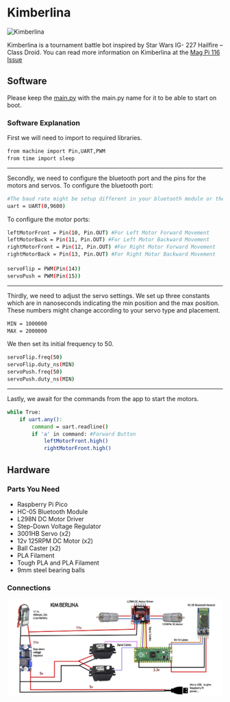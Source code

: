 # Kimberlina
![Kimberlina](http://www.selinoid.com/wp-content/uploads/2021/09/Kimberlina_No_Background-300x300.png)

Kimberlina is a tournament battle bot inspired by Star Wars IG- 227 Hailfire – Class Droid. You can read more information on Kimberlina at the [Mag Pi 116 Issue](https://magpi.raspberrypi.com/issues/116)

## Software
Please keep the [main.py](https://github.com/saornek/Kimberlina/blob/main/main.py) with the main.py name for it to be able to start on boot. 

### Software Explanation
First we will need to import to required libraries.
```sh
from machine import Pin,UART,PWM
from time import sleep
```
---
Secondly, we need to configure the bluetooth port and the pins for the motors and servos.
To configure the bluetooth port:
```sh
#The baud rate might be setup different in your bluetooth module or the other devices code please change accordingly.
uart = UART(0,9600) 
```

To configure the motor ports:
```sh
leftMotorFront = Pin(10, Pin.OUT) #For Left Motor Forward Movement
leftMotorBack = Pin(11, Pin.OUT) #For Left Motor Backward Movement
rightMotorFront = Pin(12, Pin.OUT) #For Right Motor Forward Movement
rightMotorBack = Pin(13, Pin.OUT) #For Right Motor Backward Movement

servoFlip = PWM(Pin(14))
servoPush = PWM(Pin(15))
```
---
Thirdly, we need to adjust the servo settings.
We set up three constants which are in nanoseconds indicating the min position and the max position. These numbers might change according to your servo type and placement.
```sh
MIN = 1000000
MAX = 2000000
```

We then set its initial frequency to 50. 
```sh
servoFlip.freq(50)
servoFlip.duty_ns(MIN)
servoPush.freq(50)
servoPush.duty_ns(MIN)
```
---

Lastly, we await for the commands from the app to start the motors.
```sh
while True:
    if uart.any():
        command = uart.readline()
        if 'a' in command: #Forward Button
            leftMotorFront.high()
            rightMotorFront.high()
```          


## Hardware
### Parts You Need
* Raspberry Pi Pico
* HC-05 Bluetooth Module
* L298N DC Motor Driver
* Step-Down Voltage Regulator
* 3001HB Servo (x2)
* 12v 125RPM DC Motor (x2)
* Ball Caster (x2)
* PLA Filament
* Tough PLA and PLA Filament
* 9mm steel bearing balls

### Connections
![alt text](https://github.com/saornek/Kimberlina/blob/main/KimberlinaCircuit.jpg)

